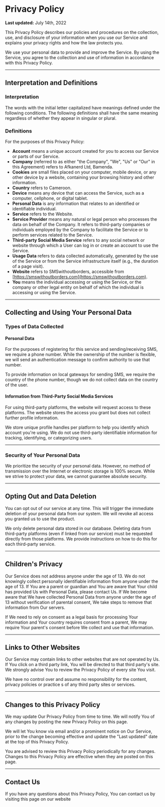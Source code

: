 # Privacy Policy

**Last updated:** July 14th, 2022

This Privacy Policy describes our policies and procedures on the collection, use, and disclosure of your information when you use our Service and explains your privacy rights and how the law protects you.

We use your personal data to provide and improve the Service. By using the Service, you agree to the collection and use of information in accordance with this Privacy Policy.

---

## Interpretation and Definitions

### Interpretation

The words with the initial letter capitalized have meanings defined under the following conditions. The following definitions shall have the same meaning regardless of whether they appear in singular or plural.

### Definitions

For the purposes of this Privacy Policy:

- **Account** means a unique account created for you to access our Service or parts of our Service.
- **Company** (referred to as either "the Company", "We", "Us" or "Our" in this Agreement) refers to Afkanerd Ltd, Bamenda.
- **Cookies** are small files placed on your computer, mobile device, or any other device by a website, containing your browsing history and other information.
- **Country** refers to Cameroon.
- **Device** means any device that can access the Service, such as a computer, cellphone, or digital tablet.
- **Personal Data** is any information that relates to an identified or identifiable individual.
- **Service** refers to the Website.
- **Service Provider** means any natural or legal person who processes the data on behalf of the Company. It refers to third-party companies or individuals employed by the Company to facilitate the Service or to perform services related to the Service.
- **Third-party Social Media Service** refers to any social network or website through which a User can log in or create an account to use the Service.
- **Usage Data** refers to data collected automatically, generated by the use of the Service or from the Service infrastructure itself (e.g., the duration of a page visit).
- **Website** refers to SMSwithoutborders, accessible from [https://smswithoutborders.com](https://smswithoutborders.com).
- **You** means the individual accessing or using the Service, or the company or other legal entity on behalf of which the individual is accessing or using the Service.

---

## Collecting and Using Your Personal Data

### Types of Data Collected

#### Personal Data

For the purposes of registering for this service and sending/receiving SMS, we require a phone number. While the ownership of the number is flexible, we will send an authentication message to confirm authority to use that number.

To provide information on local gateways for sending SMS, we require the country of the phone number, though we do not collect data on the country of the user.

#### Information from Third-Party Social Media Services

For using third-party platforms, the website will request access to these platforms. The website stores the access you grant but does not collect further profile information.

We store unique profile handles per platform to help you identify which account you're using. We do not use third-party identifiable information for tracking, identifying, or categorizing users.

---

### Security of Your Personal Data

We prioritize the security of your personal data. However, no method of transmission over the Internet or electronic storage is 100% secure. While we strive to protect your data, we cannot guarantee absolute security.

---

## Opting Out and Data Deletion

You can opt out of our service at any time. This will trigger the immediate deletion of your personal data from our system. We will revoke all access you granted us to use the product. 

We only delete personal data stored in our database. Deleting data from third-party platforms (even if linked from our service) must be requested directly from those platforms. We provide instructions on how to do this for each third-party service.

---

## Children's Privacy

Our Service does not address anyone under the age of 13. We do not knowingly collect personally identifiable information from anyone under the age of 13. If You are a parent or guardian and You are aware that Your child has provided Us with Personal Data, please contact Us. If We become aware that We have collected Personal Data from anyone under the age of 13 without verification of parental consent, We take steps to remove that information from Our servers.

If We need to rely on consent as a legal basis for processing Your information and Your country requires consent from a parent, We may require Your parent's consent before We collect and use that information.

---

## Links to Other Websites

Our Service may contain links to other websites that are not operated by Us. If You click on a third party link, You will be directed to that third party's site. We strongly advise You to review the Privacy Policy of every site You visit.

We have no control over and assume no responsibility for the content, privacy policies or practice s of any third party sites or services.

---

## Changes to this Privacy Policy

We may update Our Privacy Policy from time to time. We will notify You of any changes by posting the new Privacy Policy on this page.

We will let You know via email and/or a prominent notice on Our Service, prior to the change becoming effective and update the "Last updated" date at the top of this Privacy Policy.

You are advised to review this Privacy Policy periodically for any changes. Changes to this Privacy Policy are effective when they are posted on this page.

---

## Contact Us

If you have any questions about this Privacy Policy, You can contact us by visiting this page on our website
